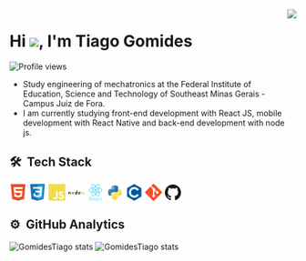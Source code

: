 
<img align="right" height="530em" src="https://raw.githubusercontent.com/gist/GomidesTiago/b4619edd2e47960d61ce25903b21625a/raw/5a0a07eeb6d715e2acd6a062f8f93b610889b23c/GitHub_card.svg"/>
<h1 align="left">Hi <img src="https://raw.githubusercontent.com/kaueMarques/kaueMarques/master/hi.gif" width="30px">, I'm Tiago Gomides</h1>
<p align="left"> <img src="https://komarev.com/ghpvc/?username=GomidesTiago&color=yellow" alt="Profile views" width="150px" /> </p>

- Study engineering of mechatronics at the Federal Institute of Education, Science and Technology of Southeast Minas Gerais - Campus Juiz de Fora. 
- I am currently studying front-end development with React JS, mobile development with React Native and back-end development with node js.


## 🛠 &nbsp;Tech Stack

<div>
      <img align="center" alt="HTML5" height="30" width="30" src="https://raw.githubusercontent.com/devicons/devicon/master/icons/html5/html5-plain.svg">     
      <img align="center" alt="CSS3" height="30" width="30" src="https://raw.githubusercontent.com/devicons/devicon/master/icons/css3/css3-original.svg">     
      <img align="center" alt="js" height="30" width="30" src="https://raw.githubusercontent.com/devicons/devicon/master/icons/javascript/javascript-plain.svg">     
      <img align="center" alt="nodjs" height="30" width="30" src="https://raw.githubusercontent.com/devicons/devicon/master/icons/nodejs/nodejs-original-wordmark.svg">       
      <img align="center" alt="react" height="30" width="30" src="https://raw.githubusercontent.com/devicons/devicon/master/icons/react/react-original-wordmark.svg">       
      <img align="center" alt="python" height="30" width="30" src="https://raw.githubusercontent.com/devicons/devicon/master/icons/python/python-original.svg">        
      <img align="center" alt="c" height="30" width="30" src="https://raw.githubusercontent.com/devicons/devicon/master/icons/c/c-plain.svg">     
      <img align="center" alt="git" height="30" width="30" src="https://raw.githubusercontent.com/devicons/devicon/master/icons/git/git-original.svg">     
      <img align="center" alt="github" height="30" width="30" src="https://raw.githubusercontent.com/devicons/devicon/master/icons/github/github-original.svg"> 
</div>

## ⚙️ &nbsp;GitHub Analytics

<p align="left">
    <img width="300em" src="https://github-readme-stats.vercel.app/api?username=GomidesTiago&theme=chartreuse-dark" alt="GomidesTiago stats"/>
    <img width="300em" src = "https://github-readme-stats.vercel.app/api/top-langs/?username=Gomidestiago&layout=compact&theme=chartreuse-dark" alt="GomidesTiago stats"/>
</p>
